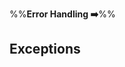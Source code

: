 <link rel="stylesheet" href="{{baseUrl}}/css/textbook.css">

<div class="website-content">

%%**Error Handling :arrow_right:**%%

## Exceptions

<div id="main">

<include src="what/embed.md" />
<include src="how/embed.md" />
<include src="when/embed.md" />

</div>

</div>
